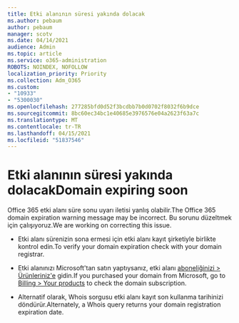 ```yaml
---
title: Etki alanının süresi yakında dolacak
ms.author: pebaum
author: pebaum
manager: scotv
ms.date: 04/14/2021
audience: Admin
ms.topic: article
ms.service: o365-administration
ROBOTS: NOINDEX, NOFOLLOW
localization_priority: Priority
ms.collection: Adm_O365
ms.custom:
- "10933"
- "5300030"
ms.openlocfilehash: 277285bfd0d52f3bcdbb7b0d0702f8032f6b9dce
ms.sourcegitcommit: 8bc60ec34bc1e40685e3976576e04a2623f63a7c
ms.translationtype: MT
ms.contentlocale: tr-TR
ms.lasthandoff: 04/15/2021
ms.locfileid: "51837546"
---
```

# <a name="domain-expiring-soon"></a><span data-ttu-id="b6773-102">Etki alanının süresi yakında dolacak</span><span class="sxs-lookup"><span data-stu-id="b6773-102">Domain expiring soon</span></span>

<span data-ttu-id="b6773-103">Office 365 etki alanı süre sonu uyarı iletisi yanlış olabilir.</span><span class="sxs-lookup"><span data-stu-id="b6773-103">The Office 365 domain expiration warning message may be incorrect.</span></span> <span data-ttu-id="b6773-104">Bu sorunu düzeltmek için çalışıyoruz.</span><span class="sxs-lookup"><span data-stu-id="b6773-104">We are working on correcting this issue.</span></span>

- <span data-ttu-id="b6773-105">Etki alanı sürenizin sona ermesi için etki alanı kayıt şirketiyle birlikte kontrol edin.</span><span class="sxs-lookup"><span data-stu-id="b6773-105">To verify your domain expiration check with your domain registrar.</span></span>

- <span data-ttu-id="b6773-106">Etki alanınızı Microsoft'tan satın yaptıysanız, etki alanı [aboneliğinizi > Ürünleriniz'e](https://admin.microsoft.com/Adminportal/Home?source=applauncher#/subscriptions) gidin.</span><span class="sxs-lookup"><span data-stu-id="b6773-106">If you purchased your domain from Microsoft, go to [Billing > Your products](https://admin.microsoft.com/Adminportal/Home?source=applauncher#/subscriptions) to check the domain subscription.</span></span>

- <span data-ttu-id="b6773-107">Alternatif olarak, Whois sorgusu etki alanı kayıt son kullanma tarihinizi döndürür.</span><span class="sxs-lookup"><span data-stu-id="b6773-107">Alternately, a Whois query returns your domain registration expiration date.</span></span>